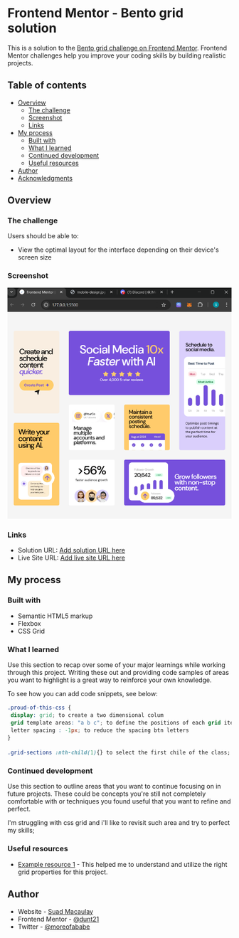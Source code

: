 # Frontend Mentor - Bento grid solution

This is a solution to the [Bento grid challenge on Frontend Mentor](https://www.frontendmentor.io/challenges/bento-grid-RMydElrlOj). Frontend Mentor challenges help you improve your coding skills by building realistic projects.

## Table of contents

- [Overview](#overview)
  - [The challenge](#the-challenge)
  - [Screenshot](#screenshot)
  - [Links](#links)
- [My process](#my-process)
  - [Built with](#built-with)
  - [What I learned](#what-i-learned)
  - [Continued development](#continued-development)
  - [Useful resources](#useful-resources)
- [Author](#author)
- [Acknowledgments](#acknowledgments)

## Overview

### The challenge

Users should be able to:

- View the optimal layout for the interface depending on their device's screen size

### Screenshot

![](screenshot.png)

### Links

- Solution URL: [Add solution URL here](https://github.com/dunt21/bento-grid.git)
- Live Site URL: [Add live site URL here](https://your-live-site-url.com)

## My process

### Built with

- Semantic HTML5 markup
- Flexbox
- CSS Grid

### What I learned

Use this section to recap over some of your major learnings while working through this project. Writing these out and providing code samples of areas you want to highlight is a great way to reinforce your own knowledge.

To see how you can add code snippets, see below:

```css
.proud-of-this-css {
 display: grid; to create a two dimensional colum
 grid template areas: "a b c"; to define the positions of each grid item
 letter spacing : -1px; to reduce the spacing btn letters
}

.grid-sections :nth-child(1){} to select the first chile of the class;
```

### Continued development

Use this section to outline areas that you want to continue focusing on in future projects. These could be concepts you're still not completely comfortable with or techniques you found useful that you want to refine and perfect.

I'm struggling with css grid and i'll like to revisit such area and try to perfect my skills;

### Useful resources

- [Example resource 1](https://www.youtube.com/watch?v=-muwduB2G1A&t=408s) - This helped me to understand and utilize the right grid properties for this project.

## Author

- Website - [Suad Macaulay](https://social-links-profile-main-six-xi.vercel.app/)
- Frontend Mentor - [@dunt21](https://www.frontendmentor.io/profile/dunt21)
- Twitter - [@moreofababe](https://www.twitter.com/moreofababe)
